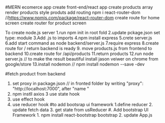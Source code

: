 #MERN ecomerce app
create front-end/react app
create products array
render products
style produts
add routing
npm i react-router-dom //https://www.npmjs.com/package/react-router-dom
create route for home screen
create router for product screen

To create node.js server
1.run npm init in root fold
2.update pckage.json set type: module
3.Add .js to imports
4.npm install express
5.crete server.js
6.add start command as node backend/server.js
7.require express
8.create route for / return backend is ready 9. move products.js from frontend to backend
10.create route for /api/products
11.return products
12.run node server.js // to make the result beautiful install jason veiwer on chrome from google/store
13.install nodemon // npm install nodemon --save -dev

#fetch product from backend

1. set proxy in package.json // in fronted folder by writing "proxy": "http://localhost:7000", after "name "
2. npm instll axios
   3 use state hook
3. use effect hook
4. use reducer hook
   #to add bootsrap ui framework
   1.define reducer 2. update fetch data 3. get state from usReducer
   #. Add bootstrap UI Framework 1. npm install react-bootstrap bootstrap 2. update App.js
